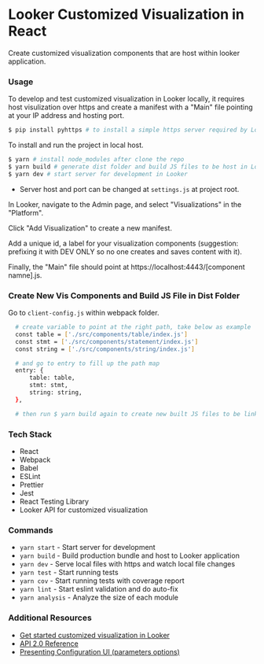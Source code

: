 # Looker Customized Visualization in React

Create customized visualization components that are host within looker application.

### Usage

To develop and test customized visualization in Looker locally, it requires host visulization over https and create a manifest with a "Main" file pointing at your IP address and hosting port.

```bash
$ pip install pyhttps # to install a simple https server required by Looker.
```
To install and run the project in local host.

```bash
$ yarn # install node_modules after clone the repo
$ yarn build # generate dist folder and build JS files to be host in Looker application
$ yarn dev # start server for development in Looker
```
- Server host and port can be changed at `settings.js` at project root.


In Looker, navigate to the Admin page, and select "Visualizations" in the "Platform".

Click "Add Visualization" to create a new manifest.

Add a unique id, a label for your visualization components (suggestion: prefixing it with DEV ONLY so no one creates and saves content with it).

Finally, the "Main" file should point at https://localhost:4443/[component namne].js.

### Create New Vis Components and Build JS File in Dist Folder

Go to `client-config.js` within webpack folder.
```bash
  # create variable to point at the right path, take below as example
  const table = ['./src/components/table/index.js']
  const stmt = ['./src/components/statement/index.js']
  const string = ['./src/components/string/index.js']

  # and go to entry to fill up the path map
  entry: {
      table: table,
      stmt: stmt,
      string: string,
  },

  # then run $ yarn build again to create new built JS files to be linked in Looker application
```


### Tech Stack

- React
- Webpack
- Babel
- ESLint
- Prettier
- Jest
- React Testing Library
- Looker API for customized visualization


### Commands

- `yarn start` - Start server for development
- `yarn build` - Build production bundle and host to Looker application
- `yarn dev` - Serve local files with https and watch local file changes
- `yarn test` - Start running tests
- `yarn cov` - Start running tests with coverage report
- `yarn lint` - Start eslint validation and do auto-fix
- `yarn analysis` - Analyze the size of each module


### Additional Resources
- [Get started customized visualization in Looker ](https://github.com/looker/custom_visualizations_v2/blob/master/docs/getting_started.md)
- [API 2.0 Reference](https://github.com/looker/custom_visualizations_v2/blob/master/docs/api_reference.md)
- [Presenting Configuration UI (parameters options)](https://github.com/looker/custom_visualizations_v2/blob/master/docs/api_reference.md#presenting-configuration-ui)

